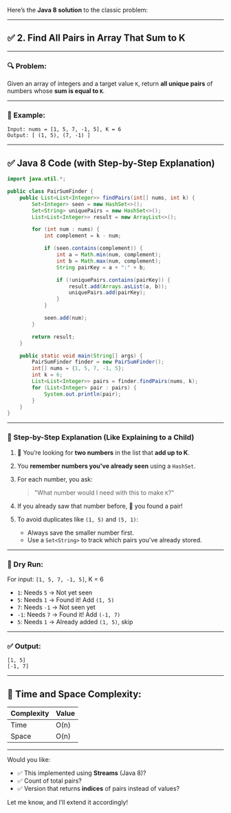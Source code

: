 Here’s the **Java 8 solution** to the classic problem:

---

## ✅ 2. **Find All Pairs in Array That Sum to K**

---

### 🔍 Problem:

Given an array of integers and a target value `K`, return **all unique pairs** of numbers whose **sum is equal to `K`**.

---

### 🧠 Example:

```text
Input: nums = [1, 5, 7, -1, 5], K = 6
Output: [ (1, 5), (7, -1) ]
```

---

## ✅ Java 8 Code (with Step-by-Step Explanation)

```java
import java.util.*;

public class PairSumFinder {
    public List<List<Integer>> findPairs(int[] nums, int k) {
        Set<Integer> seen = new HashSet<>();
        Set<String> uniquePairs = new HashSet<>();
        List<List<Integer>> result = new ArrayList<>();

        for (int num : nums) {
            int complement = k - num;

            if (seen.contains(complement)) {
                int a = Math.min(num, complement);
                int b = Math.max(num, complement);
                String pairKey = a + ":" + b;

                if (!uniquePairs.contains(pairKey)) {
                    result.add(Arrays.asList(a, b));
                    uniquePairs.add(pairKey);
                }
            }

            seen.add(num);
        }

        return result;
    }

    public static void main(String[] args) {
        PairSumFinder finder = new PairSumFinder();
        int[] nums = {1, 5, 7, -1, 5};
        int k = 6;
        List<List<Integer>> pairs = finder.findPairs(nums, k);
        for (List<Integer> pair : pairs) {
            System.out.println(pair);
        }
    }
}
```

---

### 🧸 Step-by-Step Explanation (Like Explaining to a Child)

1. 🎯 You’re looking for **two numbers** in the list that **add up to K**.
2. You **remember numbers you've already seen** using a `HashSet`.
3. For each number, you ask:

   > "What number would I need with this to make `K`?"

4. If you already saw that number before, 🎉 you found a pair!
5. To avoid duplicates like `(1, 5)` and `(5, 1)`:

   - Always save the smaller number first.
   - Use a `Set<String>` to track which pairs you've already stored.

---

### 🔁 Dry Run:

For input: `[1, 5, 7, -1, 5]`, K = 6

- `1`: Needs `5` → Not yet seen
- `5`: Needs `1` → Found it! Add `(1, 5)`
- `7`: Needs `-1` → Not seen yet
- `-1`: Needs `7` → Found it! Add `(-1, 7)`
- `5`: Needs `1` → Already added `(1, 5)`, skip

---

### ✅ Output:

```
[1, 5]
[-1, 7]
```

---

## 🧠 Time and Space Complexity:

| Complexity | Value |
| ---------- | ----- |
| Time       | O(n)  |
| Space      | O(n)  |

---

Would you like:

- ✅ This implemented using **Streams** (Java 8)?
- ✅ Count of total pairs?
- ✅ Version that returns **indices** of pairs instead of values?

Let me know, and I’ll extend it accordingly!
